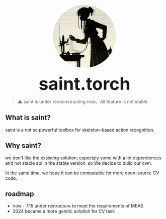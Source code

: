 <p align="center">
<img style="border-radius: 50%;
    border: 4pxn solid rgba(255,255,255,0.3);
    overflow: hidden;" 
    src="docs/pic/saint.png" alt="saint" height="200" width="200"/>
</p>

<div align="center" style="font-weight: bold;font-size:55px;">saint.torch</div>


> ⚠ saint is under recoonstructing now。All feature is not stable

## What is saint?

saint is a not so powerful toolbox for skeleton-based action recognition.

## Why saint?

we don't like the exsisting solution, especialy some with a lot dependences and not stable api in the stable version.
so We decide to build our own.

In the same time, we hope it can be compatable for more open-source CV code.


## roadmap

- now - 7.15 under restructure to meet the requirements of MEAS
- 2024 became a more geniric solution for CV task
